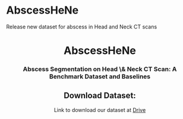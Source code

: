 # AbscessHeNe
Release new dataset for abscess in Head and Neck CT scans
<div align="center">
<h1>AbscessHeNe</h1>
<h3>Abscess Segmentation on Head \& Neck CT Scan: A Benchmark Dataset and Baselines</h3>

## Download Dataset:
Link to download our dataset at [Drive](https://drive.google.com/drive/folders/1wB7Ff2b5UPiCgQni2oXMUirKkwgEZqcd?usp=sharing)

